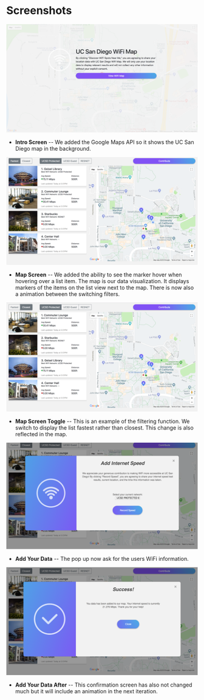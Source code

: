 # Screenshots
![Images](/milestone_images/6-1.png)
* **Intro Screen** -- We added the Google Maps API  so it shows the UC San Diego map in the background.

![Images](/milestone_images/6-2.png)
* **Map Screen** -- We added the ability to see the marker hover when hovering over a list item. The map is our data visualization. It displays markers of the items on the list view next to the map. There is now also a animation between the switching filters. 

![Images](/milestone_images/6-3.png)
* **Map Screen Toggle** -- This is an example of the filtering function. We switch to display the list fastest rather than closest. This change is also reflected in the map.

![Images](/milestone_images/6-4.png)
* **Add Your Data** -- The pop up now ask for the users WiFi information.

![Images](/milestone_images/6-5.png)
* **Add Your Data After** -- This confirmation screen has also not changed much but it will include an animation in the next iteration.
